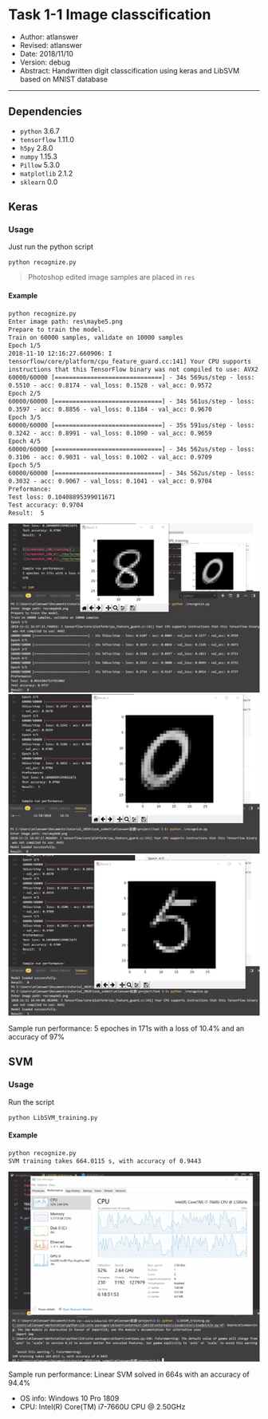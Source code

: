 # Task 1-1 Image classcification

* Author: atlanswer
* Revised: atlanswer
* Date: 2018/11/10
* Version: debug
* Abstract: Handwritten digit classcification using keras and LibSVM based on MNIST database

---

## Dependencies

* `python` 3.6.7
* `tensorflow` 1.11.0
* `h5py` 2.8.0
* `numpy` 1.15.3
* `Pillow` 5.3.0
* `matplotlib` 2.1.2
* `sklearn` 0.0

## Keras

### Usage

Just run the python script

```shell
python recognize.py
```

> Photoshop edited image samples are placed in `res`

#### Example

```shell
python recognize.py
Enter image path: res\maybe5.png
Prepare to train the model.
Train on 60000 samples, validate on 10000 samples
Epoch 1/5
2018-11-10 12:16:27.660906: I tensorflow/core/platform/cpu_feature_guard.cc:141] Your CPU supports instructions that this TensorFlow binary was not compiled to use: AVX2
60000/60000 [==============================] - 34s 569us/step - loss: 0.5510 - acc: 0.8174 - val_loss: 0.1528 - val_acc: 0.9572
Epoch 2/5
60000/60000 [==============================] - 34s 561us/step - loss: 0.3597 - acc: 0.8856 - val_loss: 0.1184 - val_acc: 0.9670
Epoch 3/5
60000/60000 [==============================] - 35s 591us/step - loss: 0.3242 - acc: 0.8991 - val_loss: 0.1090 - val_acc: 0.9659
Epoch 4/5
60000/60000 [==============================] - 34s 562us/step - loss: 0.3106 - acc: 0.9031 - val_loss: 0.1002 - val_acc: 0.9709
Epoch 5/5
60000/60000 [==============================] - 34s 562us/step - loss: 0.3032 - acc: 0.9067 - val_loss: 0.1041 - val_acc: 0.9704
Preformance:
Test loss: 0.10408895399011671
Test accuracy: 0.9704
Result:  5
```

![Screenshot_CNN_training](./res/Screenshot_CNN.png)
![Screenshot_CNN_0](./res/Screenshot_0.png)
![Screenshot_CNN_5](./res/Screenshot_5.png)

Sample run performance:
5 epoches in 171s with a loss of 10.4% and an accuracy of 97%

## SVM

### Usage

Run the script

```shell
python LibSVM_training.py
```

#### Example

```shell
python recognize.py
SVM training takes 664.0115 s, with accuracy of 0.9443
```

![Screenshot_SVM](./res/Screenshot_SVM.png)

Sample run performance:
Linear SVM solved in 664s with an accuracy of 94.4%

* OS info: Windows 10 Pro 1809
* CPU: Intel(R) Core(TM) i7-7660U CPU @ 2.50GHz